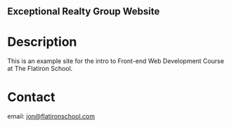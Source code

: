 Exceptional Realty Group Website
---

# Description

This is an example site for the intro to Front-end Web Development Course at The Flatiron School.

# Contact

email: jon@flatironschool.com 
